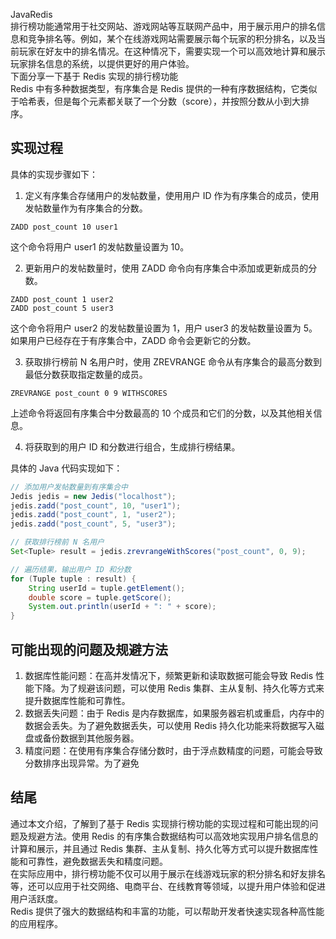 JavaRedis<br />排行榜功能通常用于社交网站、游戏网站等互联网产品中，用于展示用户的排名信息和竞争排名等。例如，某个在线游戏网站需要展示每个玩家的积分排名，以及当前玩家在好友中的排名情况。在这种情况下，需要实现一个可以高效地计算和展示玩家排名信息的系统，以提供更好的用户体验。<br />下面分享一下基于 Redis 实现的排行榜功能<br />Redis 中有多种数据类型，有序集合是 Redis 提供的一种有序数据结构，它类似于哈希表，但是每个元素都关联了一个分数（score），并按照分数从小到大排序。
<a name="MR0ph"></a>
## 实现过程
具体的实现步骤如下：

1. 定义有序集合存储用户的发帖数量，使用用户 ID 作为有序集合的成员，使用发帖数量作为有序集合的分数。
```
ZADD post_count 10 user1
```
这个命令将用户 user1 的发帖数量设置为 10。

2. 更新用户的发帖数量时，使用 ZADD 命令向有序集合中添加或更新成员的分数。
```
ZADD post_count 1 user2
ZADD post_count 5 user3
```
这个命令将用户 user2 的发帖数量设置为 1，用户 user3 的发帖数量设置为 5。如果用户已经存在于有序集合中，ZADD 命令会更新它的分数。

3. 获取排行榜前 N 名用户时，使用 ZREVRANGE 命令从有序集合的最高分数到最低分数获取指定数量的成员。
```
ZREVRANGE post_count 0 9 WITHSCORES
```
上述命令将返回有序集合中分数最高的 10 个成员和它们的分数，以及其他相关信息。

4. 将获取到的用户 ID 和分数进行组合，生成排行榜结果。

具体的 Java 代码实现如下：
```java
// 添加用户发帖数量到有序集合中
Jedis jedis = new Jedis("localhost");
jedis.zadd("post_count", 10, "user1");
jedis.zadd("post_count", 1, "user2");
jedis.zadd("post_count", 5, "user3");

// 获取排行榜前 N 名用户
Set<Tuple> result = jedis.zrevrangeWithScores("post_count", 0, 9);

// 遍历结果，输出用户 ID 和分数
for (Tuple tuple : result) {
    String userId = tuple.getElement();
    double score = tuple.getScore();
    System.out.println(userId + ": " + score);
}
```
<a name="k8j5J"></a>
## 可能出现的问题及规避方法

1. 数据库性能问题：在高并发情况下，频繁更新和读取数据可能会导致 Redis 性能下降。为了规避该问题，可以使用 Redis 集群、主从复制、持久化等方式来提升数据库性能和可靠性。
2. 数据丢失问题：由于 Redis 是内存数据库，如果服务器宕机或重启，内存中的数据会丢失。为了避免数据丢失，可以使用 Redis 持久化功能来将数据写入磁盘或备份数据到其他服务器。
3. 精度问题：在使用有序集合存储分数时，由于浮点数精度的问题，可能会导致分数排序出现异常。为了避免
<a name="dv9nV"></a>
## 结尾
通过本文介绍，了解到了基于 Redis 实现排行榜功能的实现过程和可能出现的问题及规避方法。使用 Redis 的有序集合数据结构可以高效地实现用户排名信息的计算和展示，并且通过 Redis 集群、主从复制、持久化等方式可以提升数据库性能和可靠性，避免数据丢失和精度问题。<br />在实际应用中，排行榜功能不仅可以用于展示在线游戏玩家的积分排名和好友排名等，还可以应用于社交网络、电商平台、在线教育等领域，以提升用户体验和促进用户活跃度。<br />Redis 提供了强大的数据结构和丰富的功能，可以帮助开发者快速实现各种高性能的应用程序。

